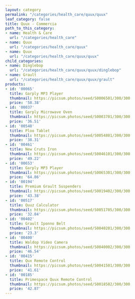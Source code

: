 ```yaml
---
layout: category
permalink: "/categories/health_care/quux/quux"
leaf_category: false
title: Quux - Commercia
path_to_this_category:
- name: Health & Care
  url: "/categories/health_care"
- name: Quux
  url: "/categories/health_care/quux"
- name: Quux
  url: "/categories/health_care/quux/quux"
child_categories:
- name: Dinglebop
  url: "/categories/health_care/quux/quux/dinglebop"
- name: Grault
  url: "/categories/health_care/quux/quux/grault"
products:
- id: '00065'
  title: Garply MP3 Player
  thumbnail: https://picsum.photos/seed/S0006501/300/300
  price: '58.38'
- id: '00037'
  title: Garply Microwave Oven
  thumbnail: https://picsum.photos/seed/S0003701/300/300
  price: '36.51'
- id: '00548'
  title: Ploo Tablet
  thumbnail: https://picsum.photos/seed/S0054801/300/300
  price: '38.31'
- id: '00461'
  title: New Cruts Iron
  thumbnail: https://picsum.photos/seed/S0046101/300/300
  price: '49.22'
- id: '00653'
  title: Garply MP3 Player
  thumbnail: https://picsum.photos/seed/S0065301/300/300
  price: '64.86'
- id: '00194'
  title: Premium Grault Suspenders
  thumbnail: https://picsum.photos/seed/S0019402/300/300
  price: '43.38'
- id: '00517'
  title: Quuz Calculator
  thumbnail: https://picsum.photos/seed/S0051705/300/300
  price: '32.84'
- id: '00402'
  title: Grault Iponno Belt
  thumbnail: https://picsum.photos/seed/S0040201/300/300
  price: '23.3'
- id: '00400'
  title: Waldop Video Camera
  thumbnail: https://picsum.photos/seed/S0040002/300/300
  price: '46.54'
- id: '00415'
  title: Qux Remote Control
  thumbnail: https://picsum.photos/seed/S0041501/300/300
  price: '41.61'
- id: '00185'
  title: Primespace Quux Remote Control
  thumbnail: https://picsum.photos/seed/S0018502/300/300
  price: '42.87'
---
```

